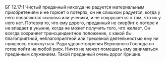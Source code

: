 БГ 12.17:1	Чистый преданный никогда не радуется материальным приобретениям и не горюет о потерях, он не слишком радуется, когда у него появляются сыновья или ученики, и не сокрушается о том, что их у него нет. Потеряв то, что ему дорого, преданный не скорбит о потере и не впадает в уныние, когда не может получить того, что желает. Он всегда сохраняет трансцендентное положение, с какой бы благоприятной, неблагоприятной или греховной деятельностью ему ни пришлось столкнуться. Ради удовлетворения Верховного Господа он готов пойти на любой риск. Ничто не может помешать ему заниматься преданным служением. Такой преданный очень дорог Кришне.